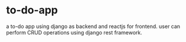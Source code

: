 # to-do-app
a to-do app using django as backend and reactjs for frontend. user can perform CRUD operations using django rest framework.
